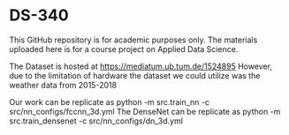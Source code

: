 # DS-340

This GitHub repository is for academic purposes only. The materials uploaded here is for a course project on Applied Data Science.

The Dataset is hosted at https://mediatum.ub.tum.de/1524895 
However, due to the limitation of hardware the dataset we could utilize was the weather data from 2015-2018

Our work can be replicate as python -m src.train_nn -c src/nn_configs/fccnn_3d.yml
The DenseNet can be replicate as python -m src.train_densenet -c src/nn_configs/dn_3d.yml
